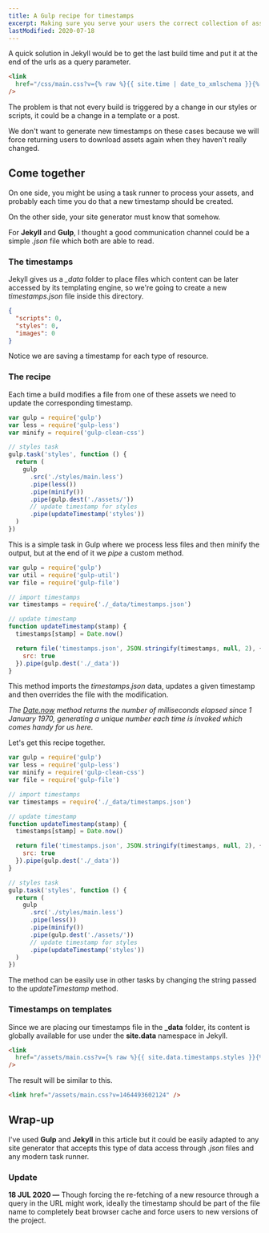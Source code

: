 ```yaml
---
title: A Gulp recipe for timestamps
excerpt: Making sure you serve your users the correct collection of assets is a real challenge, even for static websites, but you can combine some logic on a task runner and your site generator templating to solve this riddle.
lastModified: 2020-07-18
---
```


A quick solution in Jekyll would be to get the last build time and put it at the end of the urls as a query parameter.

```html
<link
  href="/css/main.css?v={% raw %}{{ site.time | date_to_xmlschema }}{% endraw %}"
/>
```

The problem is that not every build is triggered by a change in our styles or scripts, it could be a change in a template or a post.

We don't want to generate new timestamps on these cases because we will force returning users to download assets again when they haven't really changed.

## Come together

On one side, you might be using a task runner to process your assets, and probably each time you do that a new timestamp should be created.

On the other side, your site generator must know that somehow.

For **Jekyll** and **Gulp**, I thought a good communication channel could be a simple _.json_ file which both are able to read.

### The timestamps

Jekyll gives us a _\_data_ folder to place files which content can be later accessed by its templating engine, so we're going to create a new _timestamps.json_ file inside this directory.

```json
{
  "scripts": 0,
  "styles": 0,
  "images": 0
}
```

Notice we are saving a timestamp for each type of resource.

### The recipe

Each time a build modifies a file from one of these assets we need to update the corresponding timestamp.

```js
var gulp = require('gulp')
var less = require('gulp-less')
var minify = require('gulp-clean-css')

// styles task
gulp.task('styles', function () {
  return (
    gulp
      .src('./styles/main.less')
      .pipe(less())
      .pipe(minify())
      .pipe(gulp.dest('./assets/'))
      // update timestamp for styles
      .pipe(updateTimestamp('styles'))
  )
})
```

This is a simple task in Gulp where we process less files and then minify the output, but at the end of it we _pipe_ a custom method.

```js
var gulp = require('gulp')
var util = require('gulp-util')
var file = require('gulp-file')

// import timestamps
var timestamps = require('./_data/timestamps.json')

// update timestamp
function updateTimestamp(stamp) {
  timestamps[stamp] = Date.now()

  return file('timestamps.json', JSON.stringify(timestamps, null, 2), {
    src: true
  }).pipe(gulp.dest('./_data'))
}
```

This method imports the _timestamps.json_ data, updates a given timestamp and then overrides the file with the modification.

_The [Date.now][1] method returns the number of milliseconds elapsed since 1 January 1970, generating a unique number each time is invoked which comes handy for us here._

Let's get this recipe together.

```js
var gulp = require('gulp')
var less = require('gulp-less')
var minify = require('gulp-clean-css')
var file = require('gulp-file')

// import timestamps
var timestamps = require('./_data/timestamps.json')

// update timestamp
function updateTimestamp(stamp) {
  timestamps[stamp] = Date.now()

  return file('timestamps.json', JSON.stringify(timestamps, null, 2), {
    src: true
  }).pipe(gulp.dest('./_data'))
}

// styles task
gulp.task('styles', function () {
  return (
    gulp
      .src('./styles/main.less')
      .pipe(less())
      .pipe(minify())
      .pipe(gulp.dest('./assets/'))
      // update timestamp for styles
      .pipe(updateTimestamp('styles'))
  )
})
```

The method can be easily use in other tasks by changing the string passed to the _updateTimestamp_ method.

### Timestamps on templates

Since we are placing our timestamps file in the **\_data** folder, its content is globally available for use under the **site.data** namespace in Jekyll.

```html
<link
  href="/assets/main.css?v={% raw %}{{ site.data.timestamps.styles }}{% endraw %}"
/>
```

The result will be similar to this.

```html
<link href="/assets/main.css?v=1464493602124" />
```

## Wrap-up

I've used **Gulp** and **Jekyll** in this article but it could be easily adapted to any site generator that accepts this type of data access through _.json_ files and any modern task runner.

### Update

**18 JUL 2020 —** Though forcing the re-fetching of a new resource through a query in the URL might work, ideally the timestamp should be part of the file name to completely beat browser cache and force users to new versions of the project.

[1]: https://developer.mozilla.org/en-US/docs/Web/JavaScript/Reference/Global_Objects/Date/now
[2]: https://www.npmjs.com/package/gulp-file

